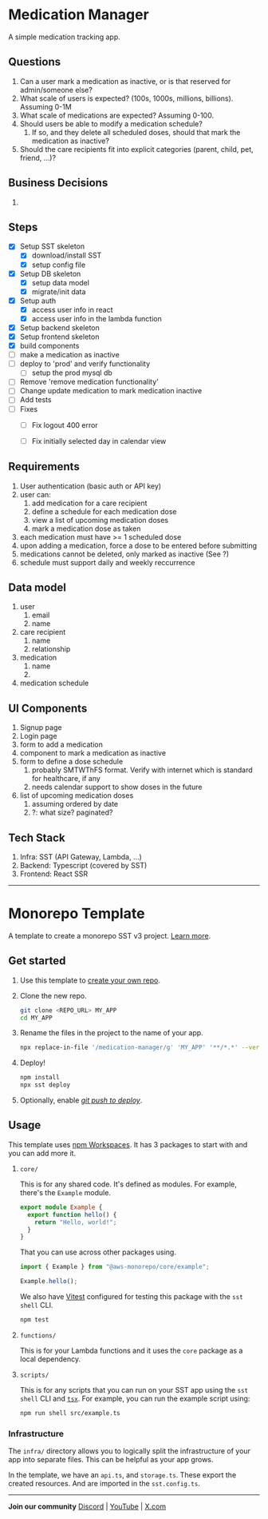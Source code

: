 # Medication Manager
A simple medication tracking app.

## Questions
1. Can a user mark a medication as inactive, or is that reserved for admin/someone else?
1. What scale of users is expected? (100s, 1000s, millions, billions). Assuming 0-1M
1. What scale of medications are expected? Assuming 0-100.
1. Should users be able to modify a medication schedule?
   1. If so, and they delete all scheduled doses, should that mark the medication as inactive?
1. Should the care recipients fit into explicit categories (parent, child, pet, friend, ...)?



## Business Decisions
1. 


## Steps
- [x] Setup SST skeleton
  - [x] download/install SST
  - [x] setup config file
- [x] Setup DB skeleton
  - [x] setup data model
  - [x] migrate/init data
- [x] Setup auth
  - [x] access user info in react
  - [x] access user info in the lambda function
- [x] Setup backend skeleton
- [x] Setup frontend skeleton
- [x] build components
- [ ] make a medication as inactive
- [ ] deploy to 'prod' and verify functionality
  - [ ] setup the prod mysql db
- [ ] Remove 'remove medication functionality'
- [ ] Change update medication to mark medication inactive
- [ ] Add tests
- [ ] Fixes
  - [ ] Fix logout 400 error
  - [ ] Fix initially selected day in calendar view


## Requirements
1. User authentication (basic auth or API key)
1. user can:
   1. add medication for a care recipient
   1. define a schedule for each medication dose
   1. view a list of upcoming medication doses
   1. mark a medication dose as taken
1. each medication must have >= 1 scheduled dose
  1. upon adding a medication, force a dose to be entered before submitting
1. medications cannot be deleted, only marked as inactive (See ?)
1. schedule must support daily and weekly reccurrence

## Data model
1. user
   1. email
   1. name
1. care recipient
   1. name
   1. relationship
1. medication
   1. name
   1. 
1. medication schedule

## UI Components
1. Signup page
1. Login page
1. form to add a medication
1. component to mark a medication as inactive
1. form to define a dose schedule
   1. probably SMTWThFS format. Verify with internet which is standard for healthcare, if any
   1. needs calendar support to show doses in the future
1. list of upcoming medication doses
   1. assuming ordered by date
   1. ?: what size? paginated?

## Tech Stack
1. Infra: SST (API Gateway, Lambda, ...)
1. Backend: Typescript (covered by SST)
1. Frontend: React SSR

--------

# Monorepo Template

A template to create a monorepo SST v3 project. [Learn more](https://sst.dev/docs/set-up-a-monorepo).

## Get started

1. Use this template to [create your own repo](https://docs.github.com/en/repositories/creating-and-managing-repositories/creating-a-repository-from-a-template).

2. Clone the new repo.

   ```bash
   git clone <REPO_URL> MY_APP
   cd MY_APP
   ```

3. Rename the files in the project to the name of your app.

   ```bash
   npx replace-in-file '/medication-manager/g' 'MY_APP' '**/*.*' --verbose
   ```

4. Deploy!

   ```bash
   npm install
   npx sst deploy
   ```

5. Optionally, enable [_git push to deploy_](https://sst.dev/docs/console/#autodeploy).

## Usage

This template uses [npm Workspaces](https://docs.npmjs.com/cli/v8/using-npm/workspaces). It has 3 packages to start with and you can add more it.

1. `core/`

   This is for any shared code. It's defined as modules. For example, there's the `Example` module.

   ```ts
   export module Example {
     export function hello() {
       return "Hello, world!";
     }
   }
   ```

   That you can use across other packages using.

   ```ts
   import { Example } from "@aws-monorepo/core/example";

   Example.hello();
   ```

   We also have [Vitest](https://vitest.dev/) configured for testing this package with the `sst shell` CLI.

   ```bash
   npm test
   ```

2. `functions/`

   This is for your Lambda functions and it uses the `core` package as a local dependency.

3. `scripts/`

    This is for any scripts that you can run on your SST app using the `sst shell` CLI and [`tsx`](https://www.npmjs.com/package/tsx). For example, you can run the example script using:

   ```bash
   npm run shell src/example.ts
   ```

### Infrastructure

The `infra/` directory allows you to logically split the infrastructure of your app into separate files. This can be helpful as your app grows.

In the template, we have an `api.ts`, and `storage.ts`. These export the created resources. And are imported in the `sst.config.ts`.

---

**Join our community** [Discord](https://sst.dev/discord) | [YouTube](https://www.youtube.com/c/sst-dev) | [X.com](https://x.com/SST_dev)
